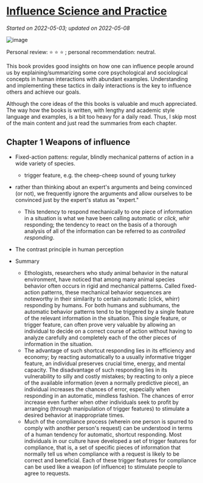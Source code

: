 # [Influence Science and Practice](https://github.com/askming/Personal-reading/issues/13)

_Started on 2022-05-03; updated on 2022-05-08_


![image](https://user-images.githubusercontent.com/5671771/167316185-5646b360-c875-4b43-b63b-f8b711428041.png)

Personal review: ⭐ ⭐ ⭐ ; personal recommendation: neutral.

This book provides good insights on how one can influence people around us by explaining/summarizing some core psychological and sociological concepts in human interactions with abundant examples. Understanding and implementing these tactics in daily interactions is the key to influence others and achieve our goals.

Although the core ideas of the this books is valuable and much appreciated. The way how the books is written, with lengthy and academic style language and examples, is a bit too heavy for a daily read. Thus, I skip most of the main content and just read the summaries from each chapter.

## Chapter 1 Weapons of influence

- Fixed-action pattens: regular, blindly mechanical patterns of action in a wide variety of species.
  - trigger feature, e.g. the cheep-cheep sound of young turkey

- rather than thinking about an expert's arguments and being convinced (or not), we frequently ignore the arguments and allow ourselves to be convinced just by the expert's status as "expert."
  - This tendency to respond mechanically to one piece of information in a situation is what we have been calling automatic or _click, whir_ responding; the tendency to react on the basis of a thorough analysis of all of the information can be referred to as _controlled responding_. 

- The contrast principle in human perception 

- Summary
  - Ethologists, researchers who study animal behavior in the natural environment, have noticed that among many animal species behavior often occurs in rigid and mechanical patterns. Called fixed-action patterns, these mechanical behavior sequences are noteworthy in their similarity to certain automatic (click, whirr) responding by humans. For both humans and subhumans, the automatic behavior patterns tend to be triggered by a single feature of the relevant information in the situation. This single feature, or trigger feature, can often prove very valuable by allowing an individual to decide on a correct course of action without having to analyze carefully and completely each of the other pieces of information in the situation.
  - The advantage of such shortcut responding lies in its efficiency and economy; by reacting automatically to a usually informative trigger feature, an individual preserves crucial time, energy, and mental capacity. The disadvantage of such responding lies in its vulnerability to silly and costly mistakes; by reacting to only a piece of the available information (even a normally predictive piece), an individual increases the chances of error, especially when responding in an automatic, mindless fashion. The chances of error increase even further when other individuals seek to profit by arranging (through manipulation of trigger features) to stimulate a desired behavior at inappropriate times.
  - Much of the compliance process (wherein one person is spurred to comply with another person's request) can be understood in terms of a human tendency for automatic, shortcut responding. Most individuals in our culture have developed a set of trigger features for compliance, that is, a set of specific pieces of information that normally tell us when compliance with a request is likely to be correct and beneficial. Each of these trigger features for compliance can be used like a weapon (of influence) to stimulate people to agree to requests.